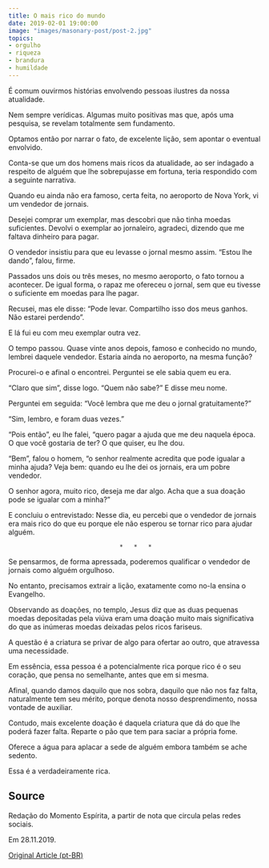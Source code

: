 ```yaml
---
title: O mais rico do mundo
date: 2019-02-01 19:00:00
image: "images/masonary-post/post-2.jpg"
topics: 
- orgulho
- riqueza
- brandura
- humildade
---
```


É comum ouvirmos histórias envolvendo pessoas ilustres da nossa atualidade.

Nem sempre verídicas. Algumas muito positivas mas que, após uma pesquisa, se
revelam totalmente sem fundamento.

Optamos então por narrar o fato, de excelente lição, sem apontar o eventual
envolvido.

Conta-se que um dos homens mais ricos da atualidade, ao ser indagado a respeito
de alguém que lhe sobrepujasse em fortuna, teria respondido com a seguinte
narrativa.

Quando eu ainda não era famoso, certa feita, no aeroporto de Nova York, vi um
vendedor de jornais.

Desejei comprar um exemplar, mas descobri que não tinha moedas suficientes.
Devolvi o exemplar ao jornaleiro, agradeci, dizendo que me faltava dinheiro
para pagar.

O vendedor insistiu para que eu levasse o jornal mesmo assim. “Estou lhe
dando”, falou, firme.

Passados uns dois ou três meses, no mesmo aeroporto, o fato tornou a acontecer.
De igual forma, o rapaz me ofereceu o jornal, sem que eu tivesse o suficiente
em moedas para lhe pagar.

Recusei, mas ele disse: “Pode levar. Compartilho isso dos meus ganhos. Não
estarei perdendo”.

E lá fui eu com meu exemplar outra vez.

O tempo passou. Quase vinte anos depois, famoso e conhecido no mundo, lembrei
daquele vendedor. Estaria ainda no aeroporto, na mesma função?

Procurei-o e afinal o encontrei. Perguntei se ele sabia quem eu era.

“Claro que sim”, disse logo. “Quem não sabe?” E disse meu nome.

Perguntei em seguida: “Você lembra que me deu o jornal gratuitamente?”

“Sim, lembro, e foram duas vezes.”

“Pois então”, eu lhe falei, “quero pagar a ajuda que me deu naquela época. O
que você gostaria de ter? O que quiser, eu lhe dou.

“Bem”, falou o homem, “o senhor realmente acredita que pode igualar a minha
ajuda? Veja bem: quando eu lhe dei os jornais, era um pobre vendedor.

O senhor agora, muito rico, deseja me dar algo. Acha que a sua doação pode se
igualar com a minha?”

E concluiu o entrevistado: Nesse dia, eu percebi que o vendedor de jornais era
mais rico do que eu porque ele não esperou se tornar rico para ajudar alguém.

                                   *   *   *

Se pensarmos, de forma apressada, poderemos qualificar o vendedor de jornais
como alguém orgulhoso.

No entanto, precisamos extrair a lição, exatamente como no-la ensina o
Evangelho.

Observando as doações, no templo, Jesus diz que as duas pequenas moedas
depositadas pela viúva eram uma doação muito mais significativa do que as
inúmeras moedas deixadas pelos ricos fariseus.

A questão é a criatura se privar de algo para ofertar ao outro, que atravessa
uma necessidade.

Em essência, essa pessoa é a potencialmente rica porque rico é o seu coração,
que pensa no semelhante, antes que em si mesma.

Afinal, quando damos daquilo que nos sobra, daquilo que não nos faz falta,
naturalmente tem seu mérito, porque denota nosso desprendimento, nossa vontade
de auxiliar.

Contudo, mais excelente doação é daquela criatura que dá do que lhe poderá
fazer falta. Reparte o pão que tem para saciar a própria fome.

Oferece a água para aplacar a sede de alguém embora também se ache sedento.

Essa é a verdadeiramente rica.

## Source
Redação do Momento Espírita, a partir de
nota que circula pelas redes sociais.

Em 28.11.2019.

[Original Article (pt-BR)](http://momento.com.br/pt/ler_texto.php?id=5897)
